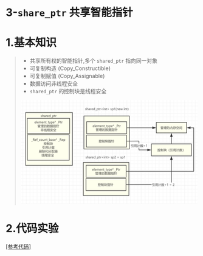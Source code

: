 # 3-`share_ptr` 共享智能指针

# 1.基本知识

>- 共享所有权的智能指针,多个 `shared_ptr` 指向同一对象
>- 可复制构造 (Copy_Constructible)
>- 可复制赋值 (Copy_Assignable)
>- 数据访问非线程安全
>- `shared_ptr` 的控制块是线程安全
>
><img src="./assets/image-20230922153508124.png" alt="image-20230922153508124" />

# 2.代码实验

[[参考代码]](https://github.com/WONGZEONJYU/cpp_memory_pool_note/tree/main/code/107shared_ptr)

>```c++
>
>```
>
>